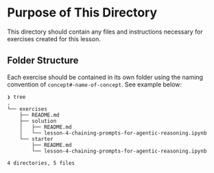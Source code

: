 # Purpose of This Directory

This directory should contain any files and instructions necessary for exercises created for this lesson.

## Folder Structure

Each exercise should be contained in its own folder using the naming convention of `concept#-name-of-concept`. See example below:

```
❯ tree
.
└── exercises
    ├── README.md
    ├── solution
    │   ├── README.md
    │   └── lesson-4-chaining-prompts-for-agentic-reasoning.ipynb
    └── starter
        ├── README.md
        └── lesson-4-chaining-prompts-for-agentic-reasoning.ipynb

4 directories, 5 files
```
